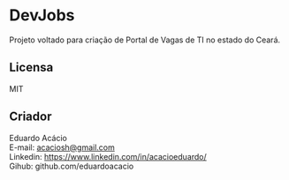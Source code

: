 # DevJobs
Projeto voltado para criação de Portal de Vagas de TI no estado do Ceará.

## Licensa
MIT

## Criador
Eduardo Acácio <br/>
E-mail: acaciosh@gmail.com <br/>
Linkedin: https://www.linkedin.com/in/acacioeduardo/ <br/>
Gihub: github.com/eduardoacacio <br/>
